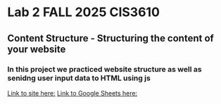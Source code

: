 # Lab 2 FALL 2025 CIS3610
## Content Structure - Structuring the content of your website
### In this project we practiced website structure as well as senidng user input data to HTML using js
[Link to site here:](https://dylanmsnyder.github.io/lab2-site-cis3610/)
[Link to Google Sheets here:](https://docs.google.com/spreadsheets/d/1scO6pugK0SDRTN-FFXrwc_TzcbS96MBt826VqZ9TUUU/edit?usp=sharing)
